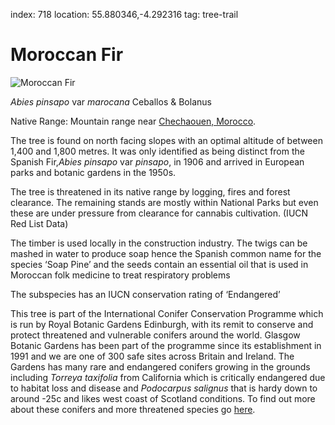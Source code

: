 index: 718
location: 55.880346,-4.292316
tag: tree-trail

# Moroccan Fir

![Moroccan Fir](moroccan-fir.jpg)

<p class="species-info"><em>Abies pinsapo</em> var <em>marocana</em> Ceballos & Bolanus</p>

Native Range: Mountain range near [Chechaouen, Morocco](/wiki/Chefchaouen).

The tree is found on north facing slopes with an optimal altitude of between 1,400 and 1,800 metres. It was only
identified as being distinct from the Spanish Fir,_Abies pinsapo_ var _pinsapo_, in 1906 and arrived in European parks
and botanic gardens in the 1950s.

The tree is threatened in its native range by logging, fires and forest clearance. The remaining stands are mostly
  within National Parks but even these are under pressure from clearance for cannabis cultivation. (IUCN Red List Data)

The timber is used locally in the construction industry. The twigs can be mashed in water to produce soap hence the
  Spanish common name for the species ‘Soap Pine’ and the seeds contain an essential oil that is used in Moroccan folk
  medicine to treat respiratory problems

The subspecies has an IUCN conservation rating of ‘Endangered’

This tree is part of the International Conifer Conservation Programme which is run by Royal Botanic Gardens
Edinburgh, with its remit to conserve and protect threatened and vulnerable conifers around the world.
Glasgow Botanic Gardens has been part of the programme since its establishment in 1991 and we are one of 300
safe sites across Britain and Ireland. The Gardens has many rare and endangered conifers growing in the grounds
including _Torreya taxifolia_ from California which is critically endangered due to habitat loss and disease and
_Podocarpus salignus_ that is hardy down to around -25c and likes west coast of Scotland conditions.
To find out more about these conifers and more threatened species go [here][1].

[1]: http://www.threatenedconifers.rbge.org.uk